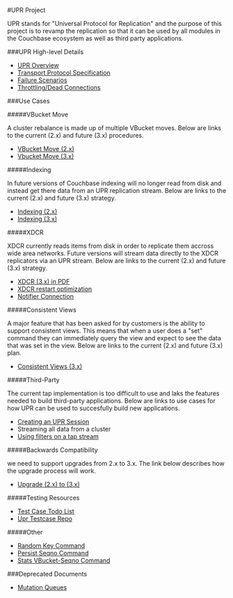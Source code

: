 
#UPR Project

UPR stands for "Universal Protocol for Replication" and the purpose of this project is to revamp the replication so that it can be used by all modules in the Couchbase ecosystem as well as third party applications.

###UPR High-level Details

* [UPR Overview](../overview.md)
* [Transport Protocol Specification](../protocol.md)
* [Failure Scenarios](../failure-scenarios.md)
* [Throttling/Dead Connections](../dead-connections.md)

###Use Cases

#####VBucket Move

A cluster rebalance is made up of multiple VBucket moves. Below are links to the current (2.x) and future (3.x) procedures.

* [VBucket Move (2.x)](https://github.com/couchbaselabs/ep-engine-designs/blob/master/architecture/vbucket-move.md)
* [Vbucket Move (3.x)](../rebalance.md)

#####Indexing

In future versions of Couchbase indexing will no longer read from disk and instead get there data from an UPR replication stream. Below are links to the current (2.x) and future (3.x) strategy.

* [Indexing (2.x)](https://github.com/couchbaselabs/ep-engine-designs/blob/master/architecture/indexing.md)
* [Indexing (3.x)](../indexing.md)

#####XDCR

XDCR currently reads items from disk in order to replicate them accross wide area networks. Future versions will stream data directly to the XDCR replicators via an UPR stream. Below are links to the current (2.x) and future (3.x) strategy.

* [XDCR (3.x) in PDF](../XDCRTombpurgerandUPR.pdf)
* [XDCR restart optimization](../xdcr-vb-migration.md)
* [Notifier Connection](../notifier-connection.md)

#####Consistent Views

A major feature that has been asked for by customers is the ability to support consistent views. This means that when a user does a "set" command they can immediately query the view and expect to see the data that was set in the view. Below are links to the current (2.x) and future (3.x) plan.

* [Consistent Views (3.x)](../ryow.md)

#####Third-Party

The current tap implementation is too difficult to use and laks the features needed to build third-party applications. Below are links to use cases for how UPR can be used to succesfully build new applications.

* [Creating an UPR Session](../upr-session.md)
* Streaming all data from a cluster
* [Using filters on a tap stream](https://docs.google.com/document/d/1K6RGIxVMygQNUwu3fSn3HiSTSHL_iISxTN6fiZYVn5U)

#####Backwards Compatibility

we need to support upgrades from 2.x to 3.x. The link below describes how the upgrade process will work.

* [Upgrade (2.x) to (3.x)](../upgrade.md)


#####Testing Resources

* [Test Case Todo List](https://docs.google.com/document/d/1JpPumnY1LmYquzx9xm91KGnFvewdFJ4LvT62xHlh4QY/)
* [Upr Testcase Repo](https://github.com/mikewied/pyupr)

#####Other

* [Random Key Command](../commands/random_key.md)
* [Persist Seqno Command](../commands/persist_seqno.md)
* [Stats VBucket-Seqno Command](../commands/stats-vbucket-seqno.md)

###Deprecated Documents

* [Mutation Queues](../deprecated/mutation_queues.md)